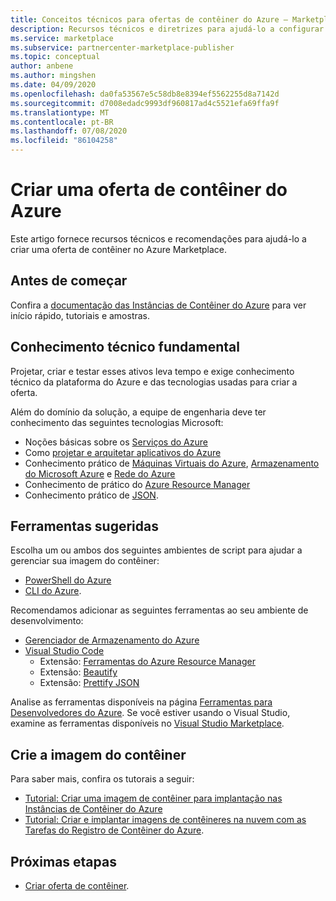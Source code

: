 ```yaml
---
title: Conceitos técnicos para ofertas de contêiner do Azure – Marketplace comercial da Microsoft
description: Recursos técnicos e diretrizes para ajudá-lo a configurar uma oferta de contêiner no Azure Marketplace.
ms.service: marketplace
ms.subservice: partnercenter-marketplace-publisher
ms.topic: conceptual
author: anbene
ms.author: mingshen
ms.date: 04/09/2020
ms.openlocfilehash: da0fa53567e5c58db8e8394ef5562255d8a7142d
ms.sourcegitcommit: d7008edadc9993df960817ad4c5521efa69ffa9f
ms.translationtype: MT
ms.contentlocale: pt-BR
ms.lasthandoff: 07/08/2020
ms.locfileid: "86104258"
---
```

# <a name="create-an-azure-container-offer"></a>Criar uma oferta de contêiner do Azure

Este artigo fornece recursos técnicos e recomendações para ajudá-lo a criar uma oferta de contêiner no Azure Marketplace.

## <a name="before-you-begin"></a>Antes de começar

Confira a [documentação das Instâncias de Contêiner do Azure](../../container-instances/index.yml) para ver início rápido, tutoriais e amostras.

## <a name="fundamental-technical-knowledge"></a>Conhecimento técnico fundamental

Projetar, criar e testar esses ativos leva tempo e exige conhecimento técnico da plataforma do Azure e das tecnologias usadas para criar a oferta.

Além do domínio da solução, a equipe de engenharia deve ter conhecimento das seguintes tecnologias Microsoft:

- Noções básicas sobre os [Serviços do Azure](https://azure.microsoft.com/services/)
- Como [projetar e arquitetar aplicativos do Azure](https://azure.microsoft.com/solutions/architecture/)
- Conhecimento prático de [Máquinas Virtuais do Azure](https://azure.microsoft.com/services/virtual-machines/), [Armazenamento do Microsoft Azure](https://azure.microsoft.com/services/?filter=storage) e [Rede do Azure](https://azure.microsoft.com/services/?filter=networking)
- Conhecimento de prático do [Azure Resource Manager](https://azure.microsoft.com/features/resource-manager/)
- Conhecimento prático de [JSON](https://www.json.org/).

## <a name="suggested-tools"></a>Ferramentas sugeridas

Escolha um ou ambos dos seguintes ambientes de script para ajudar a gerenciar sua imagem do contêiner:

- [PowerShell do Azure](https://docs.microsoft.com/powershell/azure/?view=azps-3.7.0&viewFallbackFrom=azps-3.6.1)
- [CLI do Azure](https://docs.microsoft.com/cli/azure/?view=azure-cli-latest).

Recomendamos adicionar as seguintes ferramentas ao seu ambiente de desenvolvimento:

- [Gerenciador de Armazenamento do Azure](../../vs-azure-tools-storage-manage-with-storage-explorer.md?tabs=windows)
- [Visual Studio Code](https://code.visualstudio.com/)
  - Extensão: [Ferramentas do Azure Resource Manager](https://marketplace.visualstudio.com/items?itemName=msazurermtools.azurerm-vscode-tools)
  - Extensão: [Beautify](https://marketplace.visualstudio.com/items?itemName=HookyQR.beautify)
  - Extensão: [Prettify JSON](https://marketplace.visualstudio.com/items?itemName=mohsen1.prettify-json)

Analise as ferramentas disponíveis na página [Ferramentas para Desenvolvedores do Azure](https://azure.microsoft.com/). Se você estiver usando o Visual Studio, examine as ferramentas disponíveis no [Visual Studio Marketplace](https://marketplace.visualstudio.com/).

## <a name="create-the-container-image"></a>Crie a imagem do contêiner

Para saber mais, confira os tutorais a seguir:

- [Tutorial: Criar uma imagem de contêiner para implantação nas Instâncias de Contêiner do Azure](../../container-instances/container-instances-tutorial-prepare-app.md)
- [Tutorial: Criar e implantar imagens de contêineres na nuvem com as Tarefas do Registro de Contêiner do Azure](../../container-registry/container-registry-tutorial-quick-task.md).

## <a name="next-steps"></a>Próximas etapas

- [Criar oferta de contêiner](create-azure-container-offer.md).
